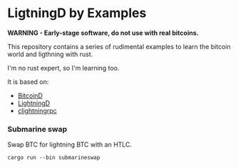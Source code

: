 LigtningD by Examples
===

**WARNING - Early-stage software, do not use with real bitcoins.**

This repository contains a series of rudimental examples to learn the bitcoin world and ligthning with rust.

I'm no rust expert, so I'm learning too.

It is based on:
  * [BitcoinD](https://github.com/rcasatta/bitcoind)
  * [LightningD](https://github.com/rcasatta/ligthningd)
  * [clightningrpc](https://github.com/laanwj/cln4rust)


### Submarine swap
Swap BTC for lightning BTC with an HTLC.
```
cargo run --bin submarineswap
```

